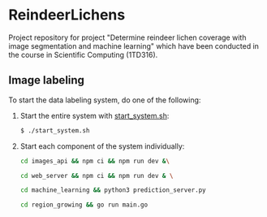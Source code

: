# ReindeerLichens

Project repository for project "Determine reindeer lichen coverage with image segmentation and machine learning" which have been conducted in the course in Scientific Computing (1TD316).

## Image labeling
To start the data labeling system, do one of the following:

1. Start the entire system with [start_system.sh](https://github.com/DanielHjelm/ReindeerLichens/blob/main/start_system.sh):
    ```bash
    $ ./start_system.sh
    ```
2. Start each component of the system individually:
    ```bash
    cd images_api && npm ci && npm run dev &\

    cd web_server && npm ci && npm run dev & \

    cd machine_learning && python3 prediction_server.py 

    cd region_growing && go run main.go 
    ```